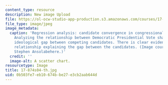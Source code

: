 ```yaml
---
content_type: resource
description: New image Upload
file: https://ol-ocw-studio-app-production.s3.amazonaws.com/courses/17-874-quantitative-research-methods-multivariate-spring-2004/0b503fe7eb10674bbe27e3cb2aab644d_17-874s04-th.jpg
file_type: image/jpeg
image_metadata:
  caption: 'Regression analysis: candidate convergence in congressional elections.
    Analyzing the relationship between Democratic Presidential Vote share and the
    ideological gap between competing candidates. There is clear evidence of a non-linear
    relationship explaining the gap between the candidates. (Image courtesy of Prof.
    Stephen Ansolabehere.)'
  credit: ''
  image-alt: A scatter chart.
resourcetype: Image
title: 17-874s04-th.jpg
uid: 0b503fe7-eb10-674b-be27-e3cb2aab644d
---
```


